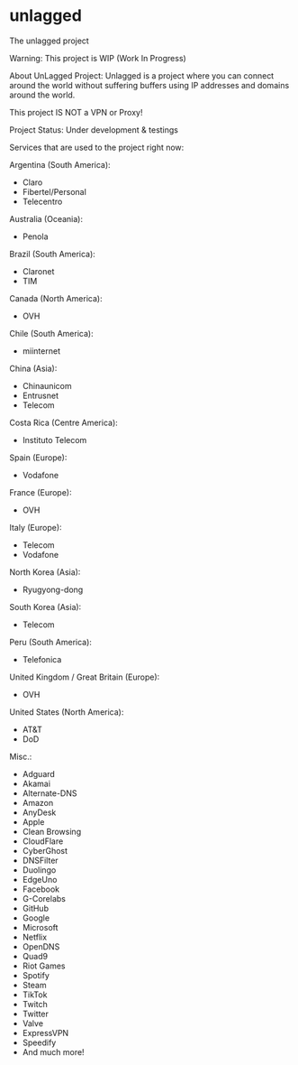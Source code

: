 # unlagged
The unlagged project

Warning:
This project is WIP (Work In Progress)

About UnLagged Project:
Unlagged is a project where you can connect around the world without suffering buffers using IP addresses and domains around the world.

This project IS NOT a VPN or Proxy!

Project Status: Under development & testings

Services that are used to the project right now:

Argentina (South America):
- Claro
- Fibertel/Personal
- Telecentro

Australia (Oceania):
- Penola

Brazil (South America):
- Claronet
- TIM

Canada (North America):
- OVH

Chile (South America):
- miinternet

China (Asia):
- Chinaunicom
- Entrusnet
- Telecom

Costa Rica (Centre America):
- Instituto Telecom

Spain (Europe):
- Vodafone

France (Europe):
- OVH

Italy (Europe):
- Telecom
- Vodafone

North Korea (Asia):
- Ryugyong-dong

South Korea (Asia):
- Telecom

Peru (South America):
- Telefonica

United Kingdom / Great Britain (Europe):
- OVH

United States (North America):
- AT&T
- DoD

Misc.:
- Adguard
- Akamai
- Alternate-DNS
- Amazon
- AnyDesk
- Apple
- Clean Browsing
- CloudFlare
- CyberGhost
- DNSFilter
- Duolingo
- EdgeUno
- Facebook
- G-Corelabs
- GitHub
- Google
- Microsoft
- Netflix
- OpenDNS
- Quad9
- Riot Games
- Spotify
- Steam
- TikTok
- Twitch
- Twitter
- Valve
- ExpressVPN
- Speedify
- And much more!
